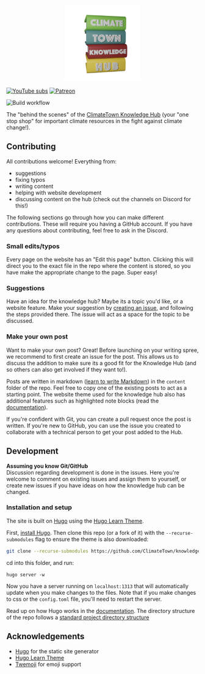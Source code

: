 
<p align="center">
<a href="https://climatetown.github.io/knowledge-hub">
<img width="200" src="static/images/knowledge-hub-logo.png">
</a>
</p>

[![YouTube subs](https://img.shields.io/youtube/channel/subscribers/UCuVLG9pThvBABcYCm7pkNkA?label=ClimateTown&style=for-the-badge)](https://www.youtube.com/@ClimateTown)
[![Patreon](https://img.shields.io/badge/Patreon-F96854?style=for-the-badge&logo=patreon&logoColor=white)](https://www.patreon.com/ClimateTown)

![Build workflow](https://img.shields.io/github/actions/workflow/status/ClimateTown/knowledge-hub/build.yml?branch=main&label=website%20build)

The "behind the scenes" of the [ClimateTown Knowledge Hub](https://climatetown.github.io/knowledge-hub) (your "one stop shop" for important climate resources in the fight against climate change!).

## Contributing
All contributions welcome! Everything from:
- suggestions
- fixing typos
- writing content
- helping with website development
- discussing content on the hub (check out the channels on Discord for this!)
  
The following sections go through how you can make different contributions. These will require you having a GitHub account. If you have any questions about contributing, feel free to ask in the Discord.

### Small edits/typos
Every page on the website has an "Edit this page" button. Clicking this will direct you to the exact file in the repo where the content is stored, so you have make the appropriate change to the page. Super easy!

### Suggestions
Have an idea for the knowledge hub? Maybe its a topic you'd like, or a website feature. Make your suggestion by [creating an issue](https://github.com/ClimateTown/knowledge-hub/issues/new/choose), and following the steps provided there. The issue will act as a space for the topic to be discussed.

### Make your own post
Want to make your own post? Great! Before launching on your writing spree, we recommend to first create an issue for the post. This allows us to discuss the addition to make sure its a good fit for the Knowledge Hub (and so others can also get involved if they want to!).

Posts are written in markdown ([learn to write Markdown](https://www.markdownguide.org/getting-started/)) in the `content` folder of the repo. Feel free to copy one of the existing posts to act as a starting point. The website theme used for the knowledge hub also has additional features such as highlighted note blocks (read the [documentation](https://learn.netlify.app/en/)).

If you're confident with Git, you can create a pull request once the post is written. If you're new to GitHub, you can use the issue you created to collaborate with a technical person to get your post added to the Hub.

## Development
**Assuming you know Git/GitHub**  
Discussion regarding development is done in the issues. Here you're welcome to comment on existing issues and assign them to yourself, or create new issues if you have ideas on how the knowledge hub can be changed.

### Installation and setup
The site is built on [Hugo](https://gohugo.io/) using the [Hugo Learn Theme](https://github.com/matcornic/hugo-theme-learn).

First, [install Hugo](https://gohugo.io/getting-started/installing/). Then clone this repo (or a fork of it) with the `--recurse-submodules` flag to ensure the theme is also downloaded:
```sh
git clone --recurse-submodules https://github.com/ClimateTown/knowledge-hub.git
```
cd into this folder, and run:
```
hugo server -w
```
Now you have a server running on `localhost:1313` that will automatically update when you make changes to the files. Note that if you make changes to css or the `config.toml` file, you'll need to restart the server.

Read up on how Hugo works in the [documentation](https://gohugo.io/documentation/). The directory structure of the repo follows a [standard project directory structure](https://gohugo.io/getting-started/directory-structure/)


## Acknowledgements
- [Hugo](https://gohugo.io/) for the static site generator
- [Hugo Learn Theme](https://github.com/matcornic/hugo-theme-learn)
- [Twemoji](https://twemoji.twitter.com/) for emoji support
  
